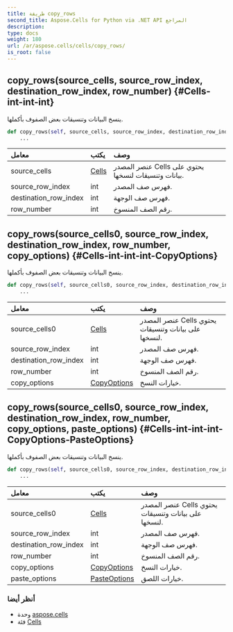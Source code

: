 ```yaml
---
title: طريقة copy_rows
second_title: Aspose.Cells for Python via .NET API المراجع
description:
type: docs
weight: 180
url: /ar/aspose.cells/cells/copy_rows/
is_root: false
---
```

##  copy_rows(source_cells, source_row_index, destination_row_index, row_number) {#Cells-int-int-int}
ينسخ البيانات وتنسيقات بعض الصفوف بأكملها.



```python
def copy_rows(self, source_cells, source_row_index, destination_row_index, row_number):
    ...
```


| معامل| يكتب| وصف|
| :- | :- | :- |
| source_cells | [Cells](/cells/python-net/ar/aspose.cells/cells) | عنصر المصدر Cells يحتوي على بيانات وتنسيقات لنسخها.|
| source_row_index | int | فهرس صف المصدر.|
| destination_row_index | int | فهرس صف الوجهة.|
| row_number | int | رقم الصف المنسوخ.|


##  copy_rows(source_cells0, source_row_index, destination_row_index, row_number, copy_options) {#Cells-int-int-int-CopyOptions}
ينسخ البيانات وتنسيقات بعض الصفوف بأكملها.



```python
def copy_rows(self, source_cells0, source_row_index, destination_row_index, row_number, copy_options):
    ...
```


| معامل| يكتب| وصف|
| :- | :- | :- |
| source_cells0 | [Cells](/cells/python-net/ar/aspose.cells/cells) | عنصر المصدر Cells يحتوي على بيانات وتنسيقات لنسخها.|
| source_row_index | int | فهرس صف المصدر.|
| destination_row_index | int | فهرس صف الوجهة.|
| row_number | int | رقم الصف المنسوخ.|
| copy_options | [CopyOptions](/cells/python-net/ar/aspose.cells/copyoptions) | خيارات النسخ.|


##  copy_rows(source_cells0, source_row_index, destination_row_index, row_number, copy_options, paste_options) {#Cells-int-int-int-CopyOptions-PasteOptions}
ينسخ البيانات وتنسيقات بعض الصفوف بأكملها.



```python
def copy_rows(self, source_cells0, source_row_index, destination_row_index, row_number, copy_options, paste_options):
    ...
```


| معامل| يكتب| وصف|
| :- | :- | :- |
| source_cells0 | [Cells](/cells/python-net/ar/aspose.cells/cells) | عنصر المصدر Cells يحتوي على بيانات وتنسيقات لنسخها.|
| source_row_index | int | فهرس صف المصدر.|
| destination_row_index | int | فهرس صف الوجهة.|
| row_number | int | رقم الصف المنسوخ.|
| copy_options | [CopyOptions](/cells/python-net/ar/aspose.cells/copyoptions) | خيارات النسخ.|
| paste_options | [PasteOptions](/cells/python-net/ar/aspose.cells/pasteoptions) | خيارات اللصق.|



###  أنظر أيضا
* وحدة [aspose.cells](../../)
* فئة [Cells](/cells/python-net/ar/aspose.cells/cells)
